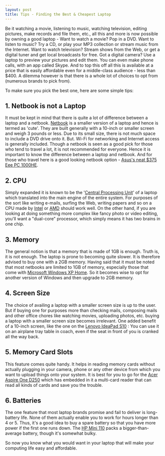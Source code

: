 ```yaml
---
layout: post
title: Tips - Finding the Best & Cheapest Laptop
---
```


Be it watching a movie, listening to music, watching television, editing pictures, make records and file them, etc., all this and more is now possible by owning a good laptop - Want to watch a movie? Pop in a DVD. Want to listen to music? Try a CD, or play your MP3 collection or stream music from the Internet. Want to watch television? Stream shows from the Web, or get a digital tuner and get local broadcasts for free. Got a digital camera? Use a laptop to preview your pictures and edit them. You can even make phone calls, with an app called Skype. And to top this off all this is available at a price that is easily affordable even for a middle-class audience - less than $400. A dilemma however is that there is a whole lot of choices to opt from (numerous brands to pick from).

To make sure you pick the best one, here are some simple tips:

## 1. Netbook is not a Laptop

It must be kept in mind that there is quite a lot of difference between a laptop and a netbook. <a href="http://en.wikipedia.org/wiki/Netbook">Netbook</a> is a smaller version of a laptop and hence is termed as 'cute'. They are built generally with a 10-inch or smaller screen and weigh 3 pounds or less. Due to its small size, there is not much space to include a DVD drive onto it. But. Wi-Fi for networking and Internet access is generally included. Though a netbook is seen as a good pick for those who tend to travel a lot, it is not recommended for everyone. Hence it is important to know the difference between a laptop and netbook. And for those who travel here is a good looking netbook option - <a href="http://www.amazon.com/ASUS-1000HE-10-1-Inch-Black-Netbook/dp/B001QTXL82">Asus's neat $375 Eee PC 1000HE</a>.

## 2. CPU

Simply expanded it is known to be the '<a href="http://en.wikipedia.org/wiki/Central_processing_unit">Central Processing Unit</a>' of a laptop which translated into the main engine of the entire system. For purposes of the sort like writing e-mails, surfing the Web, writing papers and so on a CPU made by <a href="http://www.intel.com/?en_US_01">Intel</a> or <a href="http://www.amd.com/in/Pages/AMDHomePage.aspx">AMD</a> should work well. On the other hand, if you are looking at doing something more complex like fancy photo or video editing, you'll want a "dual-core" processor, which simply means it has two brains in one chip.

## 3. Memory

The general notion is that a memory that is made of 1GB is enough. Truth is, it is not enough. The laptop is prone to becoming quite slower. It is therefore advised to buy one with a 2GB memory. Having said that it must be noted that most netbooks are limited to 1GB of memory, especially those that come with <a href="http://www.microsoft.com/windowsxp/home/default.mspx">Microsoft Windows XP Home</a>. So it becomes wise to opt for another version of Windows and then upgrade to 2GB memory.

## 4. Screen Size

The choice of availing a laptop with a smaller screen size is up to the user. But if buying one for purposes more than checking mails, composing mails and other office chores like watching movies, uploading photos, etc. buying a laptop with a smaller screen size becomes irrelevant. One added benefit of a 10-inch screen, like the one on the <a href="http://shop.lenovo.com/us/notebooks/ideapad/s-series">Lenovo IdeaPad S10</a> : You can use it on an airplane tray table in coach, even if the seat in front of you is cranked all the way back.

## 5. Memory Card Slots

This feature comes quite handy. It helps in reading memory cards without actually plugging in your camera, phone or any other device from which you want to upload things onto your system. It is best for you to go for the <a href="http://reviews.cnet.com/laptops/acer-aspire-one-d250/4505-3121_7-33676723.html">Acer Aspire One D250</a> which has embedded in it a multi-card reader that can read all kinds of cards and save you the trouble.

## 6. Batteries

The one feature that most laptop brands promise and fail to deliver is long-battery life. None of them actually enable you to work for hours longer than 4 or 5. Thus, it's a good idea to buy a spare battery so that you have more power if the first one runs down. The <a href="http://reviews.cnet.com/laptops/hp-mini-110/4505-3121_7-33664859.html">HP Mini 110</a> packs a bigger-than-average battery, though it's somewhat bulky.

So now you know what you would want in your laptop that will make your computing life easy and affordable.
